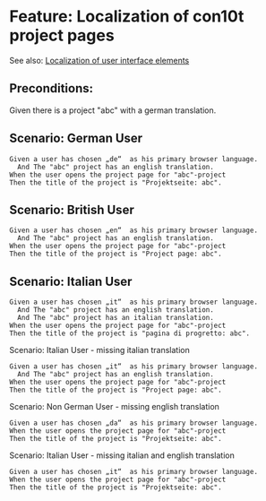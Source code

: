 # Feature: Localization of con10t project pages

See also: [Localization of user interface elements](feature_localization.md)

## Preconditions:

Given there is a project "abc" with a german translation.

## Scenario: German User

```gherkin
Given a user has chosen „de“  as his primary browser language.
  And The "abc" project has an english translation.
When the user opens the project page for "abc"-project
Then the title of the project is "Projektseite: abc".
```

## Scenario: British User

```gherkin
Given a user has chosen „en“  as his primary browser language. 
  And The "abc" project has an english translation.
When the user opens the project page for "abc"-project
Then the title of the project is "Project page: abc".
```

## Scenario: Italian User

```gherkin
Given a user has chosen „it“  as his primary browser language. 
  And The "abc" project has an english translation.
  And The "abc" project has an italian translation.
When the user opens the project page for "abc"-project
Then the title of the project is "pagina di progretto: abc".
```

Scenario: Italian User - missing italian translation

```
Given a user has chosen „it“  as his primary browser language. 
  And The "abc" project has an english translation.
When the user opens the project page for "abc"-project
Then the title of the project is "Project page: abc".
```

Scenario: Non German User - missing english translation

```gherkin
Given a user has chosen „da“  as his primary browser language. 
When the user opens the project page for "abc"-project
Then the title of the project is "Projektseite: abc".
```

Scenario: Italian User - missing italian and english translation

```gherkin
Given a user has chosen „it“  as his primary browser language. 
When the user opens the project page for "abc"-project
Then the title of the project is "Projektseite: abc".
```




